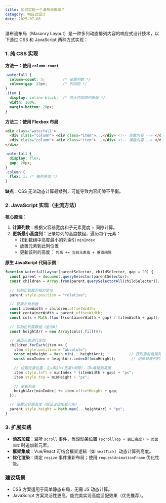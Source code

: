 ```yaml
---
title: 如何实现一个瀑布流布局？
category: 响应式设计
date: 2025-07-06
---
```

瀑布流布局（Masonry Layout）是一种多列动态排列内容的响应式设计技术，以下通过 CSS 和 JavaScript 两种方式实现：  

### 1. 纯 CSS 实现  
**方法一：使用 `column-count`**
```css
.waterfall {
  column-count: 3;        /* 设置列数 */
  column-gap: 20px;       /* 列间距 */
}
.item {
  display: inline-block;  /* 防止内容跨列断裂 */
  width: 100%;
  margin-bottom: 20px;
}
```
**方法二：使用 Flexbox 布局**
```html
<div class="waterfall">
  <div class="column"> <div class="item">...</div> <!-- 奇数内容 --> </div>
  <div class="column"> <div class="item">...</div> <!-- 偶数内容 --> </div>
</div>
```
```css
.waterfall {
  display: flex;
  gap: 20px;
}
.column {
  flex: 1; /* 每列等宽 */
}
```
**缺点**：CSS 无法动态计算最矮列，可能导致内容间隙不平衡。

### 2. JavaScript 实现（主流方法）  
**核心原理**：  
1. **计算列数**：根据父容器宽度和子元素宽度 + 间隙计算。  
2. **更新最小高度列**：记录每列的高度数组，遍历每个元素：  
   - 找到数组中高度最小的列索引 `minIndex`  
   - 放置元素到此列位置  
   - 更新该列的高度： `列高 += 当前元素高 + 垂直间隙`  

**原生 JavaScript 代码示例**：
```javascript
function waterfallLayout(parentSelector, childSelector, gap = 20) {
  const parent = document.querySelector(parentSelector);
  const children = Array.from(parent.querySelectorAll(childSelector));
  
  // 初始化容器为相对定位
  parent.style.position = "relative";

  // 获取布局参数
  const itemWidth = children.offsetWidth;
  const containerWidth = parent.offsetWidth;
  const cols = Math.floor((containerWidth + gap) / (itemWidth + gap));
  
  // 初始化列高数组（全为0）
  const heightArr = new Array(cols).fill(0);

  // 遍历元素进行定位
  children.forEach(item => {
    item.style.position = "absolute";
    const minHeight = Math.min(...heightArr);           // 获取当前最矮列高度
    const minIndex = heightArr.indexOf(minHeight);       // 记录最矮列的索引
    
    // 设置元素位置：左=索引×(宽度+间隙)，顶=最矮列高度
    item.style.left = minIndex * (itemWidth + gap) + "px";
    item.style.top = minHeight + "px";
    
    // 更新列高
    heightArr[minIndex] += item.offsetHeight + gap;
  });

  // 设置父容器高度（保证滚动加载可用）
  parent.style.height = Math.max(...heightArr) + "px";
}
```

### 3. 扩展实践
- **动态加载**：监听 `scroll` 事件，当滚动条位置 `(scrollTop + 窗口高度) > 页面高度` 时追加新元素。  
- **框架集成**：Vue/React 可结合框架逻辑（如 `nextTick`）动态计算列高度。  
- **优化渲染**：绑定 `resize` 事件重新布局；使用 `requestAnimationFrame` 优化性能。  

### 建议场景
- CSS 方案适用于简单静态布局，无需 JS 动态计算。  
- JavaScript 方案灵活性更高，能完美实现高度适配效果（优先推荐）。
